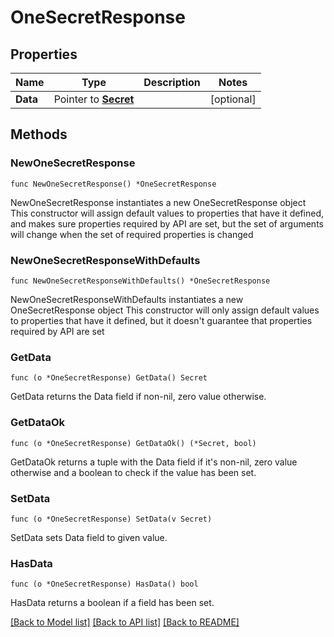 # OneSecretResponse

## Properties

Name | Type | Description | Notes
------------ | ------------- | ------------- | -------------
**Data** | Pointer to [**Secret**](Secret.md) |  | [optional] 

## Methods

### NewOneSecretResponse

`func NewOneSecretResponse() *OneSecretResponse`

NewOneSecretResponse instantiates a new OneSecretResponse object
This constructor will assign default values to properties that have it defined,
and makes sure properties required by API are set, but the set of arguments
will change when the set of required properties is changed

### NewOneSecretResponseWithDefaults

`func NewOneSecretResponseWithDefaults() *OneSecretResponse`

NewOneSecretResponseWithDefaults instantiates a new OneSecretResponse object
This constructor will only assign default values to properties that have it defined,
but it doesn't guarantee that properties required by API are set

### GetData

`func (o *OneSecretResponse) GetData() Secret`

GetData returns the Data field if non-nil, zero value otherwise.

### GetDataOk

`func (o *OneSecretResponse) GetDataOk() (*Secret, bool)`

GetDataOk returns a tuple with the Data field if it's non-nil, zero value otherwise
and a boolean to check if the value has been set.

### SetData

`func (o *OneSecretResponse) SetData(v Secret)`

SetData sets Data field to given value.

### HasData

`func (o *OneSecretResponse) HasData() bool`

HasData returns a boolean if a field has been set.


[[Back to Model list]](../README.md#documentation-for-models) [[Back to API list]](../README.md#documentation-for-api-endpoints) [[Back to README]](../README.md)


